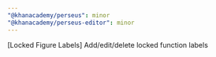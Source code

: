 ```yaml
---
"@khanacademy/perseus": minor
"@khanacademy/perseus-editor": minor
---
```


[Locked Figure Labels] Add/edit/delete locked function labels
